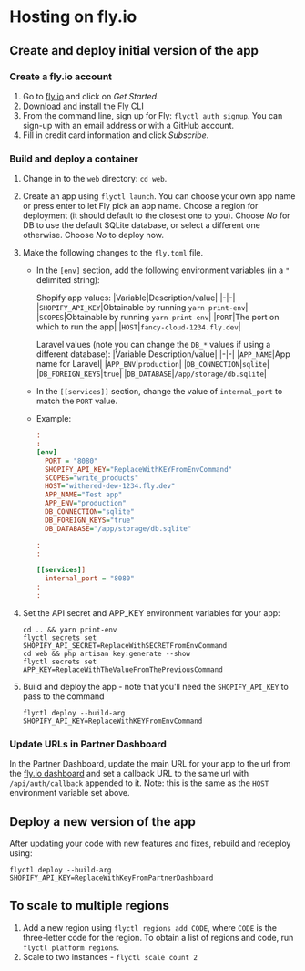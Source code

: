 # Hosting on fly.io

## Create and deploy initial version of the app

### Create a fly.io account

1. Go to [fly.io](https://fly.io) and click on _Get Started_.
1. [Download and install](https://fly.io/docs/flyctl/installing/) the Fly CLI
1. From the command line, sign up for Fly: `flyctl auth signup`. You can sign-up with an email address or with a GitHub account.
1. Fill in credit card information and click _Subscribe_.

### Build and deploy a container

1. Change in to the `web` directory: `cd web`.
1. Create an app using `flyctl launch`. You can choose your own app name or press enter to let Fly pick an app name. Choose a region for deployment (it should default to the closest one to you). Choose _No_ for DB to use the default SQLite database, or select a different one otherwise. Choose _No_ to deploy now.
1. Make the following changes to the `fly.toml` file.

    - In the `[env]` section, add the following environment variables (in a `"` delimited string):

        Shopify app values:
        |Variable|Description/value|
        |-|-|
        |`SHOPIFY_API_KEY`|Obtainable by running `yarn print-env`|
        |`SCOPES`|Obtainable by running `yarn print-env`|
        |`PORT`|The port on which to run the app|
        |`HOST`|`fancy-cloud-1234.fly.dev`|

        Laravel values (note you can change the `DB_*` values if using a different database):
        |Variable|Description/value|
        |-|-|
        |`APP_NAME`|App name for Laravel|
        |`APP_ENV`|`production`|
        |`DB_CONNECTION`|`sqlite`|
        |`DB_FOREIGN_KEYS`|`true`|
        |`DB_DATABASE`|`/app/storage/db.sqlite`|

    - In the `[[services]]` section, change the value of `internal_port` to match the `PORT` value.

    - Example:

        ```ini
        :
        :
        [env]
          PORT = "8080"
          SHOPIFY_API_KEY="ReplaceWithKEYFromEnvCommand"
          SCOPES="write_products"
          HOST="withered-dew-1234.fly.dev"
          APP_NAME="Test app"
          APP_ENV="production"
          DB_CONNECTION="sqlite"
          DB_FOREIGN_KEYS="true"
          DB_DATABASE="/app/storage/db.sqlite"

        :
        :

        [[services]]
          internal_port = "8080"
        :
        :
        ```

1. Set the API secret and APP_KEY environment variables for your app:

    ```shell
    cd .. && yarn print-env
    flyctl secrets set SHOPIFY_API_SECRET=ReplaceWithSECRETFromEnvCommand
    cd web && php artisan key:generate --show
    flyctl secrets set APP_KEY=ReplaceWithTheValueFromThePreviousCommand
    ```

1. Build and deploy the app - note that you'll need the `SHOPIFY_API_KEY` to pass to the command

    ```shell
    flyctl deploy --build-arg SHOPIFY_API_KEY=ReplaceWithKEYFromEnvCommand
    ```

### Update URLs in Partner Dashboard

In the Partner Dashboard, update the main URL for your app to the url from the [fly.io dashboard](https://fly.io/dashboard) and set a callback URL to the same url with `/api/auth/callback` appended to it. Note: this is the same as the `HOST` environment variable set above.

## Deploy a new version of the app

After updating your code with new features and fixes, rebuild and redeploy using:

```shell
flyctl deploy --build-arg SHOPIFY_API_KEY=ReplaceWithKeyFromPartnerDashboard
```

## To scale to multiple regions

1. Add a new region using `flyctl regions add CODE`, where `CODE` is the three-letter code for the region. To obtain a list of regions and code, run `flyctl platform regions`.
2. Scale to two instances - `flyctl scale count 2`
